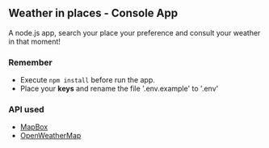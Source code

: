 ## Weather in places - Console App

A node.js app, search your place your preference and consult your
weather in that moment!

### Remember
- Execute `npm install` before run the app.
- Place your **keys** and rename the file '.env.example' to '.env'

### API used
- [MapBox](https://www.mapbox.com/)
- [OpenWeatherMap](https://openweathermap.org/) 
